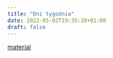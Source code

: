 ```yaml
---
title: "Dni tygodnia"
date: 2022-05-02T19:35:28+01:00
draft: false
---
```


[material](/pdfs/lekcja_nr_7_dni_tygodnia.pdf)

